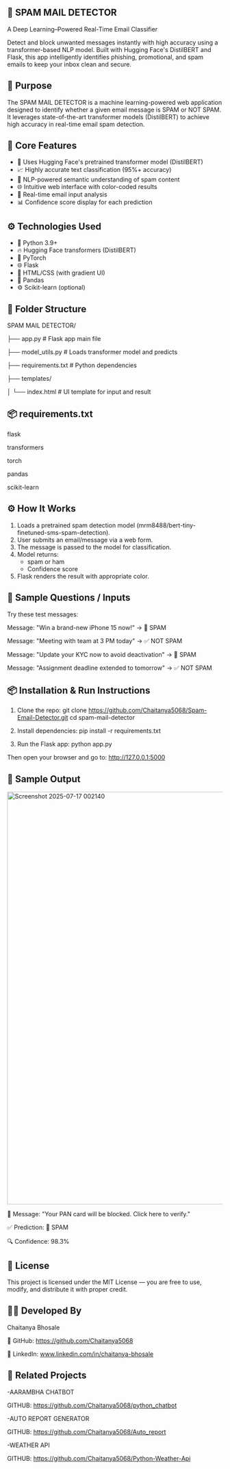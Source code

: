 ## 📧 SPAM MAIL DETECTOR
A Deep Learning–Powered Real-Time Email Classifier

Detect and block unwanted messages instantly with high accuracy using a transformer-based NLP model.
Built with Hugging Face's DistilBERT and Flask, this app intelligently identifies phishing, promotional, and spam emails to keep your inbox clean and secure.

## 🎯 Purpose

The SPAM MAIL DETECTOR is a machine learning-powered web application designed to identify whether a given email message is SPAM or NOT SPAM. 
It leverages state-of-the-art transformer models (DistilBERT) to achieve high accuracy in real-time email spam detection.

## 🧠 Core Features

- 🚀 Uses Hugging Face's pretrained transformer model (DistilBERT)
- 📈 Highly accurate text classification (95%+ accuracy)
- 🧠 NLP-powered semantic understanding of spam content
- 🌐 Intuitive web interface with color-coded results
- 📩 Real-time email input analysis
- 📊 Confidence score display for each prediction

## ⚙️ Technologies Used

- 🐍 Python 3.9+
- 🔥 Hugging Face transformers (DistilBERT)
- 🧠 PyTorch
- 🌐 Flask
- 🎨 HTML/CSS (with gradient UI)
- 🐼 Pandas
- ⚙️ Scikit-learn (optional)

## 📁 Folder Structure

SPAM MAIL DETECTOR/

├── app.py                   # Flask app main file

├── model_utils.py           # Loads transformer model and predicts

├── requirements.txt         # Python dependencies

├── templates/

│   └── index.html           # UI template for input and result


## 📦 requirements.txt

flask

transformers

torch

pandas

scikit-learn

## ⚙️ How It Works

1. Loads a pretrained spam detection model (mrm8488/bert-tiny-finetuned-sms-spam-detection).
2. User submits an email/message via a web form.
3. The message is passed to the model for classification.
4. Model returns:
   - spam or ham
   - Confidence score
5. Flask renders the result with appropriate color.

## 💬 Sample Questions / Inputs

Try these test messages:

Message: "Win a brand-new iPhone 15 now!" → 🚫 SPAM

Message: "Meeting with team at 3 PM today" → ✅ NOT SPAM

Message: "Update your KYC now to avoid deactivation" → 🚫 SPAM

Message: "Assignment deadline extended to tomorrow" → ✅ NOT SPAM

## 📦 Installation & Run Instructions

1. Clone the repo:
   git clone https://github.com/Chaitanya5068/Spam-Email-Detector.git
   cd spam-mail-detector

3. Install dependencies:
   pip install -r requirements.txt

4. Run the Flask app:
   python app.py

Then open your browser and go to: http://127.0.0.1:5000

## 📄 Sample Output

<img width="1919" height="964" alt="Screenshot 2025-07-17 002140" src="https://github.com/user-attachments/assets/a4d082ad-744b-42d3-b9de-480ba5e4fba2" />


📧 Message:
"Your PAN card will be blocked. Click here to verify."

✅ Prediction:
🚫 SPAM

🔍 Confidence:
98.3%

## 📜 License

This project is licensed under the MIT License — you are free to use, modify, and distribute it with proper credit.

## 👨‍💻 Developed By

Chaitanya Bhosale

🔗 GitHub: https://github.com/Chaitanya5068

🔗 LinkedIn: www.linkedin.com/in/chaitanya-bhosale

## 🔗 Related Projects

-AARAMBHA CHATBOT

  GITHUB: https://github.com/Chaitanya5068/python_chatbot

-AUTO REPORT GENERATOR 

  GITHUB: https://github.com/Chaitanya5068/Auto_report

-WEATHER API

   GITHUB: https://github.com/Chaitanya5068/Python-Weather-Api


